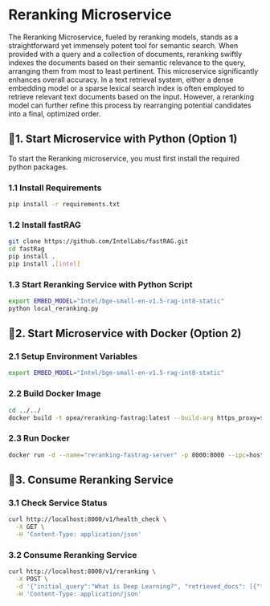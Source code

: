 # Reranking Microservice

The Reranking Microservice, fueled by reranking models, stands as a straightforward yet immensely potent tool for semantic search. When provided with a query and a collection of documents, reranking swiftly indexes the documents based on their semantic relevance to the query, arranging them from most to least pertinent. This microservice significantly enhances overall accuracy. In a text retrieval system, either a dense embedding model or a sparse lexical search index is often employed to retrieve relevant text documents based on the input. However, a reranking model can further refine this process by rearranging potential candidates into a final, optimized order.

## 🚀1. Start Microservice with Python (Option 1)

To start the Reranking microservice, you must first install the required python packages.

### 1.1 Install Requirements

```bash
pip install -r requirements.txt
```

### 1.2 Install fastRAG

```bash
git clone https://github.com/IntelLabs/fastRAG.git
cd fastRag
pip install .
pip install .[intel]
```

### 1.3 Start Reranking Service with Python Script

```bash
export EMBED_MODEL="Intel/bge-small-en-v1.5-rag-int8-static"
python local_reranking.py
```

## 🚀2. Start Microservice with Docker (Option 2)

### 2.1 Setup Environment Variables

```bash
export EMBED_MODEL="Intel/bge-small-en-v1.5-rag-int8-static"
```

### 2.2 Build Docker Image

```bash
cd ../../
docker build -t opea/reranking-fastrag:latest --build-arg https_proxy=$https_proxy --build-arg http_proxy=$http_proxy -f comps/reranks/fastrag/docker/Dockerfile .
```

### 2.3 Run Docker

```bash
docker run -d --name="reranking-fastrag-server" -p 8000:8000 --ipc=host -e http_proxy=$http_proxy -e https_proxy=$https_proxy -e EMBED_MODEL=$EMBED_MODEL opea/reranking-fastrag:latest
```

## 🚀3. Consume Reranking Service

### 3.1 Check Service Status

```bash
curl http://localhost:8000/v1/health_check \
  -X GET \
  -H 'Content-Type: application/json'
```

### 3.2 Consume Reranking Service

```bash
curl http://localhost:8000/v1/reranking \
  -X POST \
  -d '{"initial_query":"What is Deep Learning?", "retrieved_docs": [{"text":"Deep Learning is not..."}, {"text":"Deep learning is..."}]}' \
  -H 'Content-Type: application/json'
```
